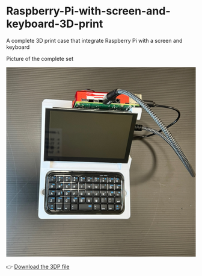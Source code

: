 # Raspberry-Pi-with-screen-and-keyboard-3D-print
A complete 3D print case that integrate Raspberry Pi with a screen and keyboard

Picture of the complete set

![Raspberry Pi 4 with bluetooth keyboard](images/IMG_9604.jpg)

👉 [Download the 3DP file](https://github.com/MiaoReynolds/Raspberry-Pi-with-screen-and-keyboard-3D-print/raw/main/3DPfile/)

